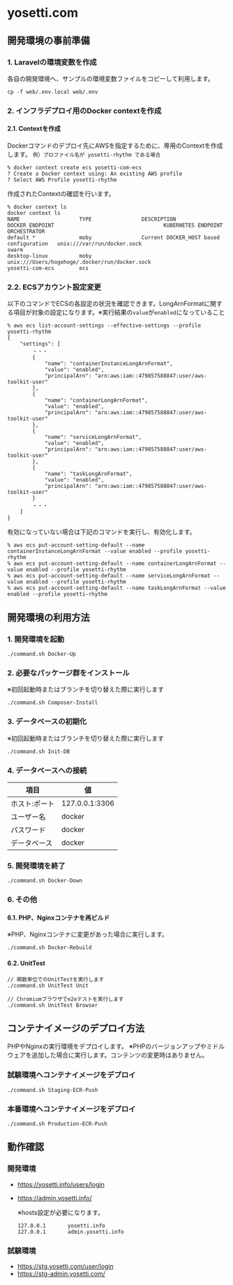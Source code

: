 # yosetti.com

## 開発環境の事前準備
### 1. Laravelの環境変数を作成
各自の開発環境へ、サンプルの環境変数ファイルをコピーして利用します。
```shell
cp -f web/.env.local web/.env
```

### 2. インフラデプロイ用のDocker contextを作成
#### 2.1. Contextを作成
Dockerコマンドのデプロイ先にAWSを指定するために、専用のContextを作成します。
`例）プロファイル名が yosetti-rhythm である場合`
```shell
% docker context create ecs yosetti-com-ecs
? Create a Docker context using: An existing AWS profile
? Select AWS Profile yosetti-rhythm
```
作成されたContextの確認を行います。
```shell
% docker context ls
docker context ls
NAME                   TYPE                DESCRIPTION                               DOCKER ENDPOINT                                   KUBERNETES ENDPOINT   ORCHESTRATOR
default *              moby                Current DOCKER_HOST based configuration   unix:///var/run/docker.sock                                             swarm
desktop-linux          moby                                                          unix:///Users/hogehoge/.docker/run/docker.sock
yosetti-com-ecs        ecs
```
### 2.2. ECSアカウント設定変更
以下のコマンドでECSの各設定の状況を確認できます。LongArnFormatに関する項目が対象の設定になります。※実行結果の`value`が`enabled`になっていること
```shell
% aws ecs list-account-settings --effective-settings --profile yosetti-rhythm
{
    "settings": [
        ・・・
        {
            "name": "containerInstanceLongArnFormat",
            "value": "enabled",
            "principalArn": "arn:aws:iam::479857588847:user/aws-toolkit-user"
        },
        {
            "name": "containerLongArnFormat",
            "value": "enabled",
            "principalArn": "arn:aws:iam::479857588847:user/aws-toolkit-user"
        },
        {
            "name": "serviceLongArnFormat",
            "value": "enabled",
            "principalArn": "arn:aws:iam::479857588847:user/aws-toolkit-user"
        },
        {
            "name": "taskLongArnFormat",
            "value": "enabled",
            "principalArn": "arn:aws:iam::479857588847:user/aws-toolkit-user"
        }
        ・・・
    ]
}
```

有効になっていない場合は下記のコマンドを実行し、有効化します。
```
% aws ecs put-account-setting-default --name containerInstanceLongArnFormat --value enabled --profile yosetti-rhythm
% aws ecs put-account-setting-default --name containerLongArnFormat --value enabled --profile yosetti-rhythm
% aws ecs put-account-setting-default --name serviceLongArnFormat --value enabled --profile yosetti-rhythm
% aws ecs put-account-setting-default --name taskLongArnFormat --value enabled --profile yosetti-rhythm
```



## 開発環境の利用方法
### 1. 開発環境を起動
```shell
./command.sh Docker-Up
```

### 2. 必要なパッケージ群をインストール
※初回起動時またはブランチを切り替えた際に実行します
```shell
./command.sh Composer-Install
```

### 3. データベースの初期化
※初回起動時またはブランチを切り替えた際に実行します
```shell
./command.sh Init-DB
```

### 4. データベースへの接続

| 項目      | 値          |
|---------|------------|
| ホスト:ポート | 127.0.0.1:3306 |
| ユーザー名   | docker     |
| パスワード   | docker     |
| データベース  | docker     |


### 5. 開発環境を終了
```shell
./command.sh Docker-Down
```

### 6. その他
#### 6.1. PHP、Nginxコンテナを再ビルド
※PHP、Nginxコンテナに変更があった場合に実行します。
```shell
./command.sh Docker-Rebuild
```

#### 6.2. UnitTest
```shell
// 関数単位でのUnitTestを実行します
./command.sh UnitTest Unit

// Chromiumブラウザでe2eテストを実行します
./command.sh UnitTest Browser
```


## コンテナイメージのデプロイ方法
PHPやNginxの実行環境をデプロイします。
※PHPのバージョンアップやミドルウェアを追加した場合に実行します。コンテンツの変更時はありません。
### 試験環境へコンテナイメージをデプロイ
```shell
./command.sh Staging-ECR-Push
```

### 本番環境へコンテナイメージをデプロイ
```shell
./command.sh Production-ECR-Push
```

## 動作確認
### 開発環境
- https://yosetti.info/users/login
- https://admin.yosetti.info/

    ※hosts設定が必要になります。
    ```shell:hosts
    127.0.0.1		yosetti.info
    127.0.0.1		admin.yosetti.info
    ```

### 試験環境
- https://stg.yosetti.com/user/login
- https://stg-admin.yosetti.com/

